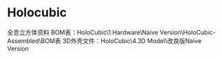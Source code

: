 # Holocubic
全息立方体资料
BOM表：HoloCubic\1.Hardware\Naive Version\HoloCubic-Assembled\BOM表
3D外壳文件：HoloCubic\4.3D Model\改良版Naive Version

